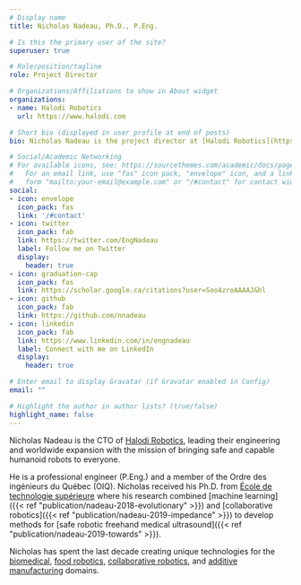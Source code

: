 ```yaml
---
# Display name
title: Nicholas Nadeau, Ph.D., P.Eng.

# Is this the primary user of the site?
superuser: true

# Role/position/tagline
role: Project Director

# Organizations/Affiliations to show in About widget
organizations:
- name: Halodi Robotics
  url: https://www.halodi.com

# Short bio (displayed in user profile at end of posts)
bio: Nicholas Nadeau is the project director at [Halodi Robotics](https://www.halodi.com/), leading their mission of bringing safe and capable humanoid robots to everyone.

# Social/Academic Networking
# For available icons, see: https://sourcethemes.com/academic/docs/page-builder/#icons
#   For an email link, use "fas" icon pack, "envelope" icon, and a link in the
#   form "mailto:your-email@example.com" or "/#contact" for contact widget.
social:
- icon: envelope
  icon_pack: fas
  link: '/#contact'
- icon: twitter
  icon_pack: fab
  link: https://twitter.com/EngNadeau
  label: Follow me on Twitter
  display:
    header: true
- icon: graduation-cap
  icon_pack: fas
  link: https://scholar.google.ca/citations?user=Soo4zroAAAAJ&hl
- icon: github
  icon_pack: fab
  link: https://github.com/nnadeau
- icon: linkedin
  icon_pack: fab
  link: https://www.linkedin.com/in/engnadeau
  label: Connect with me on LinkedIn
  display:
    header: true

# Enter email to display Gravatar (if Gravatar enabled in Config)
email: ""

# Highlight the author in author lists? (true/false)
highlight_name: false
---
```


<!-- make sure "description" in config/_default/params.toml is also updated -->

Nicholas Nadeau is the CTO of [Halodi Robotics](https://www.halodi.com/), leading their engineering and worldwide expansion with the mission of bringing safe and capable humanoid robots to everyone.

He is a professional engineer (P.Eng.) and a member of the Ordre des ingénieurs du Québec (OIQ).
Nicholas received his Ph.D. from [École de technologie supérieure](http://en.etsmtl.ca/Unites-de-recherche/CoRo/Accueil?lang=en-CA) where his research combined [machine learning]({{< ref "publication/nadeau-2018-evolutionary" >}}) and [collaborative robotics]({{< ref "publication/nadeau-2019-impedance" >}}) to develop methods for [safe robotic freehand medical ultrasound]({{< ref "publication/nadeau-2019-towards" >}}).

Nicholas has spent the last decade creating unique technologies for the [biomedical](https://www.rogue-research.com/), [food robotics](https://www.ypc-technologies.com/), [collaborative robotics](https://www.halodi.com/), and [additive manufacturing](https://www.aon3d.com/) domains.

